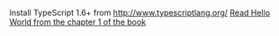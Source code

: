 Install TypeScript 1.6+ from http://www.typescriptlang.org/
[Read Hello World from the chapter 1 of the book](https://library.oreilly.com/book/0636920042266/react-up-amp-running/toc)